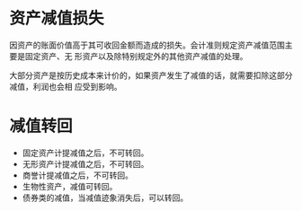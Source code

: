 # 资产减值损失

因资产的账面价值高于其可收回金额而造成的损失。会计准则规定资产减值范围主要是固定资产、无
形资产以及除特别规定外的其他资产减值的处理。

大部分资产是按历史成本来计价的，如果资产发生了减值的话，就需要扣除这部分减值，利润也会相
应受到影响。

# 减值转回

- 固定资产计提减值之后，不可转回。
- 无形资产计提减值之后，不可转回。
- 商誉计提减值之后，不可转回。
- 生物性资产，减值可转回。
- 债券类的减值，当减值迹象消失后，可以转回。

